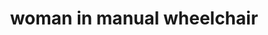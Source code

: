---
layout: smileys&emotion
title: woman in manual wheelchair
emoji: woman_in_manual_wheelchair
permalink: 👩‍🦽.html
image: assets/img/3moji/woman_in_manual_wheelchair.png
---